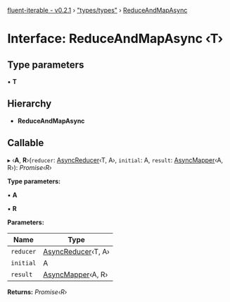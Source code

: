 [fluent-iterable - v0.2.1](../README.md) › ["types/types"](../modules/_types_types_.md) › [ReduceAndMapAsync](_types_types_.reduceandmapasync.md)

# Interface: ReduceAndMapAsync ‹**T**›

## Type parameters

▪ **T**

## Hierarchy

* **ReduceAndMapAsync**

## Callable

▸ ‹**A**, **R**›(`reducer`: [AsyncReducer](_types_types_.asyncreducer.md)‹T, A›, `initial`: A, `result`: [AsyncMapper](_types_types_.asyncmapper.md)‹A, R›): *Promise‹R›*

**Type parameters:**

▪ **A**

▪ **R**

**Parameters:**

Name | Type |
------ | ------ |
`reducer` | [AsyncReducer](_types_types_.asyncreducer.md)‹T, A› |
`initial` | A |
`result` | [AsyncMapper](_types_types_.asyncmapper.md)‹A, R› |

**Returns:** *Promise‹R›*
